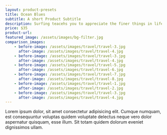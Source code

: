 ```yaml
---
layout: product-presets
title: Ocean Blues
subtitle: A short Product Subtitle
description: Surfing teacehs you to appreciate the finer things in life, to be present, live in the moment and just breath
price: $35
product-url: 
featured_image: /assets/images/bg-filter.jpg
comparison_images: 
    - before-image: /assets/images/travel/travel-3.jpg
      after-image: /assets/images/travel/travel-4.jpg
    - before-image: /assets/images/travel/travel-3.jpg
      after-image: /assets/images/travel/travel-4.jpg
    - before-image: /assets/images/travel/travel-5.jpg
      after-image: /assets/images/travel/travel-6.jpg
    - before-image: /assets/images/travel/travel-7.jpg
      after-image: /assets/images/travel/travel-8.jpg
    - before-image: /assets/images/travel/travel-1.jpg
      after-image: /assets/images/travel/travel-2.jpg
    - before-image: /assets/images/travel/travel-3.jpg
      after-image: /assets/images/travel/travel-4.jpg
---
```


Lorem ipsum dolor, sit amet consectetur adipisicing elit. Cumque numquam, est consequuntur voluptas quidem voluptate delectus neque vero dolor aspernatur quisquam, esse illum. Sit totam quidem dolorum eveniet dignissimos ullam.
